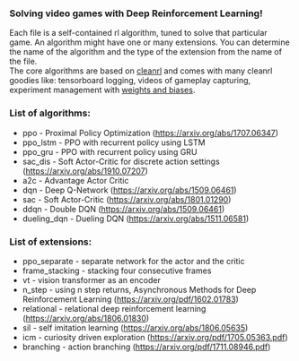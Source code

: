 ### Solving video games with Deep Reinforcement Learning!
Each file is a self-contained rl algorithm, tuned to solve that particular game. 
An algorithm might have one or many extensions. You can determine the name of the algorithm and the type of the extension from the name of the file.   
The core algorithms are based on [cleanrl](https://github.com/vwxyzjn/cleanrl) and comes with many cleanrl goodies like: tensorboard logging, videos of gameplay capturing,
experiment management with [weights and biases](https://wandb.ai/site).

  
### List of algorithms:
* ppo  - Proximal Policy Optimization (https://arxiv.org/abs/1707.06347)    
* ppo_lstm - PPO with recurrent policy using LSTM
* ppo_gru - PPO with recurrent policy using GRU 
* sac_dis - Soft Actor-Critic for discrete action settings (https://arxiv.org/abs/1910.07207)
* a2c - Advantage Actor Critic 
* dqn - Deep Q-Network (https://arxiv.org/abs/1509.06461)
* sac - Soft Actor-Critic (https://arxiv.org/abs/1801.01290)
* ddqn - Double DQN (https://arxiv.org/abs/1509.06461)
* dueling_dqn - Dueling DQN (https://arxiv.org/abs/1511.06581)

### List of extensions:
* ppo_separate - separate network for the actor and the critic
* frame_stacking - stacking four consecutive frames
* vt - vision transformer as an encoder
* n_step - using n step returns, Asynchronous Methods for Deep Reinforcement Learning (https://arxiv.org/pdf/1602.01783)
* relational - relational deep reinforcement learning (https://arxiv.org/abs/1806.01830)
* sil - self imitation learning (https://arxiv.org/abs/1806.05635)  
* icm - curiosity driven exploration (https://arxiv.org/pdf/1705.05363.pdf)
* branching - action branching (https://arxiv.org/pdf/1711.08946.pdf)

